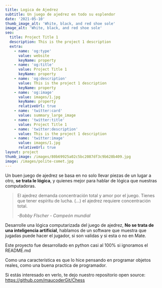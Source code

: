 ```yaml
---
title: Logica de Ajedrez
subtitle: Un juego de ajedrez en todo su esplendor
date: '2021-05-10'
thumb_image_alt: 'White, black, and red shoe sole'
image_alt: 'White, black, and red shoe sole'
seo:
  title: Project Title 1
  description: This is the project 1 description
  extra:
    - name: 'og:type'
      value: website
      keyName: property
    - name: 'og:title'
      value: Project Title 1
      keyName: property
    - name: 'og:description'
      value: This is the project 1 description
      keyName: property
    - name: 'og:image'
      value: images/1.jpg
      keyName: property
      relativeUrl: true
    - name: 'twitter:card'
      value: summary_large_image
    - name: 'twitter:title'
      value: Project Title 1
    - name: 'twitter:description'
      value: This is the project 1 description
    - name: 'twitter:image'
      value: images/1.jpg
      relativeUrl: true
layout: project
thumb_image: /images/80b69925a02c5bc2087df3c9b628b409.jpg
image: /images/polite-comet.jpg
---
```

Un buen juego de ajedrez se basa en no solo llevar piezas de un lugar a otro, **se trata le lógica**, y quienes mejor para hablar de lógica que nuestras computadoras.

> El ajedrez demanda concentración total y amor por el juego. Tienes que tener espíritu de lucha. (...)
> el ajedrez requiere concentración total.
>
>
> *-Bobby FIscher - Campeón mundial*

Desarrolle una lógica computarizada del juego de ajedrez, **No se trata de una inteligencia artificial**, hablamos de un software que muestra que jugadas puede hacer el jugador, si son validas y si esta o no en Mate.

Este proyecto fue desarrollado en python casi al 100% si ignoramos el README.md

Como una característica es que lo hice pensando en programar objetos reales, como una buena practica de programador.

Si estás interesado en verlo, te dejo nuestro repositorio open source:  <https://github.com/maucoderGit/Chess>
